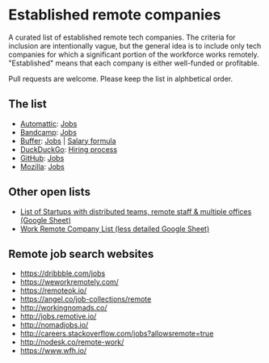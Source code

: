 # Established remote companies

A curated list of established remote tech companies. The criteria for inclusion are intentionally vague, but the general idea is to include only tech companies for which a significant portion of the workforce works remotely. "Established" means that each company is either well-funded or profitable.

Pull requests are welcome. Please keep the list in alphbetical order.

## The list

* [Automattic](https://automattic.com): [Jobs](https://automattic.com/work-with-us/)
* [Bandcamp](https://bandcamp.com): [Jobs](https://bandcamp.com/jobs)
* [Buffer](https://buffer.com): [Jobs](https://buffer.com/journey) | [Salary formula](https://open.bufferapp.com/introducing-open-salaries-at-buffer-including-our-transparent-formula-and-all-individual-salaries/)
* [DuckDuckGo](https://duckduckgo.com): [Hiring process](https://duck.co/help/company/hiring)
* [GitHub](https://github.com): [Jobs](https://github.com/about/jobs)
* [Mozilla](https://mozilla.org): [Jobs](https://careers.mozilla.org/en-US/listings/?location=remote)

## Other open lists

* [List of Startups with distributed teams, remote staff & multiple offices (Google Sheet)](https://docs.google.com/spreadsheets/d/1uDdDyheNY_-Z3MtuNoFdBYBooBnUTmlYCOZ3VhcN9Sw/edit)
* [Work Remote Company List (less detailed Google Sheet)](https://docs.google.com/spreadsheets/d/1tETz3dWHkbzbXAMZ9XXdR0VKhhite-i_ON_Ei3TjFSc/edit)
 
## Remote job search websites

* https://dribbble.com/jobs
* https://weworkremotely.com/
* https://remoteok.io/
* https://angel.co/job-collections/remote
* http://workingnomads.co/
* http://jobs.remotive.io/
* http://nomadjobs.io/
* http://careers.stackoverflow.com/jobs?allowsremote=true
* http://nodesk.co/remote-work/
* https://www.wfh.io/
